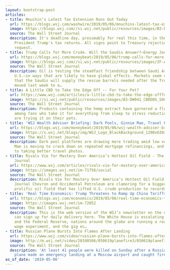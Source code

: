 ```yaml
---
layout: bootstrap-post
articles:
- title: Mnuchin’s Latest Tax Extension Runs Out Today
  url: https://blogs.wsj.com/washwire/2019/05/06/mnuchins-latest-tax-extension-runs-out-today/
  image: https://blogs.wsj.com//si.wsj.net/public/resources/images/B3-DQ857_2mnuch_P_20190409081730.jpg
  source: The Wall Street Journal
  description: It's deadline day, presumably for real this time, in the dispute over
    President Trump's tax returns. All signs point to Treasury rejecting Richard Neal's
    request.
- title: Trump Calls for More Crude. Will the Saudis Answer?—Energy Journal
  url: https://blogs.wsj.com/moneybeat/2019/05/06/trump-calls-for-more-crude-will-the-saudis-answer-energy-journal/
  image: https://blogs.wsj.com//si.wsj.net/public/resources/images/IF-AD869_MO_P_20190503193018.jpg
  source: The Wall Street Journal
  description: Oil is testing the steadfast friendship between Saudi Arabia and the
    U.S.—in ways that are likely to have global effects. Markets seem cautiously hopeful
    that the Saudis will supply the rescue barrels needed after the Trump administration
    moved last week to e…
- title: A Little CBD to Take the Edge Off -- For Your Pet?
  url: https://www.wsj.com/articles/a-little-cbd-to-take-the-edge-offfor-your-pet-11557135001
  image: https://si.wsj.net/public/resources/images/B3-DW941_CBDDOG_SOC_20190503125734.jpg
  source: The Wall Street Journal
  description: Products containing the hemp extract have garnered a flurry of interest
    among fans who take it for everything from sleep to stress reduction. Now, people
    are trying it on their pets.
- title: 'WSJ Wealth Adviser Briefing: Dark Pools, Ginnie Mae, Travel Pics'
  url: https://blogs.wsj.com/moneybeat/2019/05/06/wsj-wealth-adviser-briefing-dark-pools-ginnie-mae-travel-pics/
  image: https://s.wsj.net/blogs/img/WSJ_Logo_BlackBackground_1200x630social
  source: The Wall Street Journal
  description: Dark pool platforms are drawing more trading amid low volatility; Ginnie
    Mae is moving to crack down on repeated mortgage refinancings, and the secrets
    to taking better travel photos.
- title: Rivals Vie for Mastery Over America’s Hottest Oil Field - The Wall Street
    Journal
  url: https://www.wsj.com/articles/rivals-vie-for-mastery-over-americas-hottest-oil-field-11557135001
  image: https://images.wsj.net/im-71756/social
  source: The Wall Street Journal
  description: Rivals Vie for Mastery Over America’s Hottest Oil Field The Wall Street
    Journal Chevron and Occidental Petroleum are clamoring for a bigger piece of the
    prolific oil field that has lifted U.S. crude production to records.
- title: 'Real Time Economics: Trump Threatens to Ramp Up China Tariffs'
  url: https://blogs.wsj.com/economics/2019/05/06/real-time-economics-trump-threatens-to-end-china-trade-truce/
  image: https://images.wsj.net/im-72052
  source: The Wall Street Journal
  description: This is the web version of the WSJ’s newsletter on the economy. You
    can sign up for daily delivery here. The White House is escalating with China
    and the Federal Reserve, nations around the globe are running a real-time minimum
    wage experiment, and the gig ec…
- title: Russian Plane Bursts Into Flames After Landing
  url: https://www.wsj.com/video/russian-plane-bursts-into-flames-after-landing/DB34FC0A-5A45-489A-9A1C-A072302F0945.html
  image: http://m.wsj.net/video/20190506/050619planefire3/050619planefire3_1280x720.jpg
  source: The Wall Street Journal
  description: 'At least 41 people were killed on Sunday after a Russian passenger
    plane made an emergency landing at a Moscow airport and caught fire. Photo: AFP'
as_of_date: '2019-05-06'
---
```


